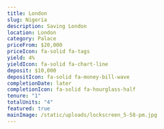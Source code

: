 ```yaml
---
title: London
slug: Nigeria
description: S﻿aving London
location: London
category: Palace
priceFrom: $20,000
priceIcon: fa-solid fa-tags
yield: 4%
yieldIcon: fa-solid fa-chart-line
deposit: $10,000
depositIcon: fa-solid fa-money-bill-wave
completionDate: later
completionIcon: fa-solid fa-hourglass-half
tenure: "1"
totalUnits: "4"
featured: true
mainImage: /static/uploads/lockscreen_5-58-pm.jpg
---
```

